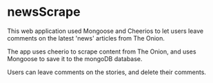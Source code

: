 # newsScrape

This web application used Mongoose and Cheerios to let users leave comments on the latest 'news' articles from The Onion.  

The app uses cheerio to scrape content from The Onion, and uses Mongoose to save it to the mongoDB database.

Users can leave comments on the stories, and delete their comments. 
